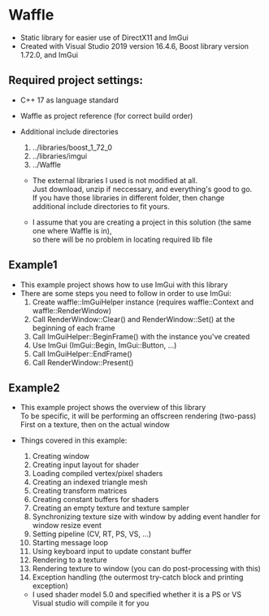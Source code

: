 # Waffle
- Static library for easier use of DirectX11 and ImGui
- Created with Visual Studio 2019 version 16.4.6, Boost library version 1.72.0, and ImGui

## Required project settings:
 - C++ 17 as language standard
 - Waffle as project reference (for correct build order)
 - Additional include directories
   1) ../libraries/boost_1_72_0
   2) ../libraries/imgui
   3) ../Waffle

   * The external libraries I used is not modified at all.\
     Just download, unzip if neccessary, and everything's good to go.\
     If you have those libraries in different folder, then change\
     additional include directories to fit yours.

   * I assume that you are creating a project in this solution (the same one where Waffle is in),\
     so there will be no problem in locating required lib file

## Example1
 - This example project shows how to use ImGui with this library
 - There are some steps you need to follow in order to use ImGui:
   1) Create waffle::ImGuiHelper instance (requires waffle::Context and waffle::RenderWindow)
   2) Call RenderWindow::Clear() and RenderWindow::Set() at the beginning of each frame
   3) Call ImGuiHelper::BeginFrame() with the instance you've created
   4) Use ImGui (ImGui::Begin, ImGui::Button, ...)
   5) Call ImGuiHelper::EndFrame()
   6) Call RenderWindow::Present()

## Example2
 - This example project shows the overview of this library\
   To be specific, it will be performing an offscreen rendering (two-pass)\
   First on a texture, then on the actual window
 - Things covered in this example:
   1) Creating window
   2) Creating input layout for shader
   3) Loading compiled vertex/pixel shaders
   4) Creating an indexed triangle mesh
   5) Creating transform matrices
   6) Creating constant buffers for shaders
   7) Creating an empty texture and texture sampler
   8) Synchronizing texture size with window by adding event handler for window resize event
   9) Setting pipeline (CV, RT, PS, VS, ...)
   10) Starting message loop
   11) Using keyboard input to update constant buffer
   12) Rendering to a texture
   13) Rendering texture to window (you can do post-processing with this)
   14) Exception handling (the outermost try-catch block and printing exception)

   * I used shader model 5.0 and specified whether it is a PS or VS\
     Visual studio will compile it for you
